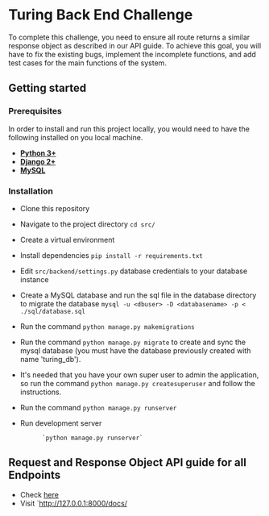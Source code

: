 # Turing Back End Challenge
To complete this challenge, you need to ensure all route returns a similar response object as described in our API guide. To achieve this goal, you will have to fix the existing bugs, implement the incomplete functions, and add test cases for the main functions of the system.

## Getting started

### Prerequisites

In order to install and run this project locally, you would need to have the following installed on you local machine.

* [**Python 3+**](https://www.python.org/downloads/release/python-368/)
* [**Django 2+**](https://www.djangoproject.com/download/) 
* [**MySQL**](https://www.mysql.com/downloads/)


### Installation

* Clone this repository
* Navigate to the project directory `cd src/`
* Create a virtual environment
* Install dependencies `pip install -r requirements.txt`

* Edit `src/backend/settings.py` database credentials to your database instance

* Create a MySQL database and run the sql file in the database directory to migrate the database
`mysql -u <dbuser> -D <databasename> -p < ./sql/database.sql`

* Run the command `python manage.py makemigrations` 

* Run the command `python manage.py migrate` to create and sync the mysql database (you must have the database previously created with name 'turing_db').

* It's needed that you have your own super user to admin the application, so run the command `python manage.py createsuperuser` and follow the instructions.

* Run the command `python manage.py runserver`

* Run development server

			`python manage.py runserver`
			
			

## Request and Response Object API guide for all Endpoints

* Check [here](https://docs.google.com/document/d/1J12z1vPo8S5VEmcHGNejjJBOcqmPrr6RSQNdL58qJyE/edit?usp=sharing)
* Visit `http://127.0.0.1:8000/docs/

